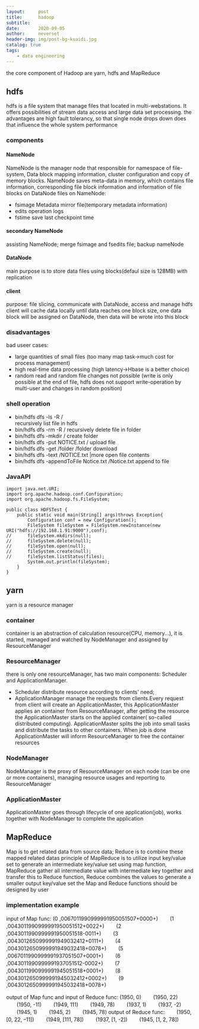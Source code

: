 ```yaml
---
layout:     post
title:      hadoop
subtitle:   
date:       2020-09-05
author:     neverset
header-img: img/post-bg-kuaidi.jpg
catalog: true
tags:
    - data engineering
---
```

the core component of Hadoop are yarn, hdfs and MapReduce
## hdfs
hdfs is a file system that manage files that located in multi-webstations. It offers possibilities of stream data access and large data set processing. the advantages are high fault tolerancy, so that single node drops down does that influence the whole system performance
### components
#### NameNode
NameNode is the manager node that responsible for namespace of file-system, 
Data block mapping information, cluster configuration and copy of memory blocks.
NameNode saves meta-data in memory, which contains file information, corresponding file block information and information of file blocks on DataNode
files on NameNode:
* fsimage
Metadata mirror file(temporary metadata information)
* edits
operation logs
* fstime
save last checkpoint time
#### secondary NameNode
assisting NameNode; merge fsimage and fsedits file; backup nameNode 
#### DataNode
main purpose is to store data files using blocks(defaul size is 128MB) with replication
#### client
purpose: file slicing, communicate with DataNode, access and manage hdfs
client will cache data locally until data reaches one block size, one data block will be assigned on DataNode, then data will be wrote into this block
### disadvantages
bad useer cases:
* large quantities of small files (too many map task->much cost for process management)
* high real-time data processing (high latency->Hbase is a better choice)
* random read and random file changes not possible (write is only possible at the end of file, hdfs does not support write-operation by multi-user and changes in random position)
### shell operation
* bin/hdfs dfs -ls -R /  
recursively list file in hdfs
* bin/hdfs dfs -rm -R /
recursively delete file in folder
* bin/hdfs dfs -mkdir /
create folder
* bin/hdfs dfs -put NOTICE.txt /
upload file
* bin/hdfs dfs -get /folder /folder
download
*  bin/hdfs dfs -text  /NOTICE.txt |more
open file contents
* bin/hdfs dfs -appendToFile Notice.txt  /Notice.txt
append to file

### JavaAPI

    import java.net.URI;
    import org.apache.hadoop.conf.Configuration;
    import org.apache.hadoop.fs.FileSystem;
    
    public class HDFSTest {
        public static void main(String[] args)throws Exception{
            Configuration conf = new Configuration();
            FileSystem fileSystem = FileSystem.newInstance(new URI("hdfs://192.168.1.91:9000"),conf);
    //		fileSystem.mkdirs(null);
    //		fileSystem.delete(null);
    //		fileSystem.open(null);
    //		fileSystem.create(null);
    //		fileSystem.listStatus(files);
            System.out.println(fileSystem);
        }
    }
## yarn
yarn is a resource manager

### container
container is an abstraction of calculation resource(CPU, memory...), it is started, managed and watched by NodeManager and assigned by ResourceManager 

### ResourceManager 
there is only one resourceManager, has two main components: Scheduler and ApplicationManager.
* Scheduler distribute resource according to clients' need; 
* ApplicationManager manage the requests from clients.Every request from client will create an ApplicationMaster, this ApplicationMaster applies an container from ResourceManager, after getting the resource the ApplicationMaster starts on the applied container( so-called distributed computing). ApplicationMaster splits the job into small tasks and distribute the tasks to other containers. When job is done ApplicationMaster will inform ResourceManager to free the container resources

### NodeManager
NodeManager is the proxy of ResourceManager on each node (can be one or more containers), managing resource usages and reporting to ResourceManager

### ApplicationMaster
ApplicationMaster goes through lifecycle of one application(job), works together with NodeManager to complete the application

## MapReduce
Map is to get related data from source data; Reduce is to combine these mapped related datas
principle of MapReduce is to utilize input key/value set to generate an intermediate key/value set using map function, MapReduce gather all intermediate value with intermediate key together and transfer this to Reduce function, Reduce combines the values to generate a smaller output key/value set
the Map and Reduce functions should be designed by user
### implementation example
input of Map func:
    (0 ,0067011990999991950051507+0000+) 
　　(1 ,0043011990999991950051512+0022+) 
　　(2 ,0043011990999991950051518-0011+) 
　　(3 ,0043012650999991949032412+0111+) 
　　(4 ,0043012650999991949032418+0078+) 
　　(5 ,0067011990999991937051507+0001+) 
　　(6 ,0043011990999991937051512-0002+) 
　　(7 ,0043011990999991945051518+0001+) 
　　(8 ,0043012650999991945032412+0002+) 
　　(9 ,0043012650999991945032418+0078+) 

output of Map func and input of Reduce func:
    (1950, 0) 
　　(1950, 22) 
　　(1950, -11) 
　　(1949, 111) 
　　(1949, 78) 
　　(1937, 1) 
　　(1937, -2) 
　　(1945, 1) 
　　(1945, 2) 
　　(1945, 78) 
output of Reduce func:
　　(1950, [0, 22, –11]) 
　　(1949, [111, 78]) 
　　(1937, [1, -2]) 
　　(1945, [1, 2, 78]) 

